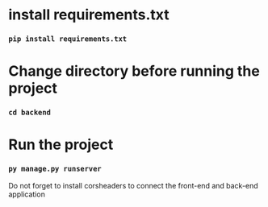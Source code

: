 # install requirements.txt
### `pip install requirements.txt`

# Change directory before running the project
### `cd backend`

# Run the project
### `py manage.py runserver`

Do not forget to install corsheaders to connect the front-end and back-end application
